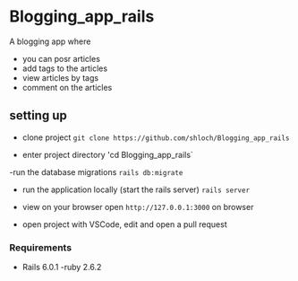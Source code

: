 
# Blogging_app_rails
A blogging app where
- you can posr articles
- add tags to the articles
- view articles by tags
- comment on the articles

## setting up

- clone project
`git clone https://github.com/shloch/Blogging_app_rails`

- enter project directory
'cd Blogging_app_rails`

-run the database migrations
`rails db:migrate`

- run the application locally (start the rails server)
`rails server`

- view on your browser
open `http://127.0.0.1:3000` on browser

- open project with VSCode, edit and open a pull request

### Requirements

- Rails 6.0.1
-ruby 2.6.2 